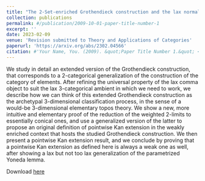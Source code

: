 ```yaml
---
title: "The 2-Set-enriched Grothendieck construction and the lax normal conical 2-limits"
collection: publications
permalink: #/publication/2009-10-01-paper-title-number-1
excerpt: ''
date: 2023-02-09
venue: 'Revision submitted to Theory and Applications of Categories'
paperurl: 'https://arxiv.org/abs/2302.04566'
citation: #'Your Name, You. (2009). &quot;Paper Title Number 1.&quot; <i>Journal 1</i>. 1(1).'
---
```

We study in detail an extended version of the Grothendieck construction, that corresponds to a 2-categorical generalization of the construction of the category of elements. After refining the universal property of the lax comma object to suit the lax 3-categorical ambient in which we need to work, we describe how we can think of this extended Grothendieck construction as the archetypal 3-dimensional classification process, in the sense of a would-be 3-dimensional elementary topos theory. We show a new, more intuitive and elementary proof of the reduction of the weighted 2-limits to essentially conical ones, and use a generalized version of the latter to propose an original definition of pointwise Kan extension in the weakly enriched context that hosts the studied Grothendieck construction. We then present a pointwise Kan extension result, and we conclude by proving that a pointwise Kan extension as defined here is always a weak one as well, after showing a lax but not too lax generalization of the parametrized Yoneda lemma.

Download [here](https://arxiv.org/abs/2302.04566)
